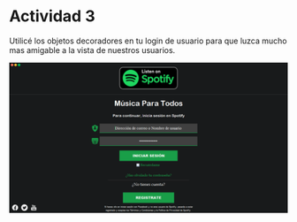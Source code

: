 # Actividad 3

Utilicé los objetos decoradores en tu login de usuario para que luzca mucho mas amigable a la vista de nuestros usuarios.

![imagen](./login.png)